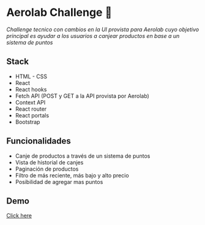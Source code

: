 # Aerolab Challenge 🌟

_Challenge tecnico con cambios en la UI provista para Aerolab cuyo objetivo principal es ayudar a los usuarios a canjear productos en base a un sistema de puntos_ 

## Stack

* HTML - CSS
* React
* React hooks
* Fetch API (POST y GET a la API provista por Aerolab)
* Context API
* React router
* React portals
* Bootstrap

## Funcionalidades

* Canje de productos a través de un sistema de puntos
* Vista de historial de canjes
* Paginación de productos
* Filtro de más reciente, más bajo y alto precio
* Posibilidad de agregar mas puntos

## Demo
[Click here](https://fl0rchus.github.io/aerolab-challenge/)
